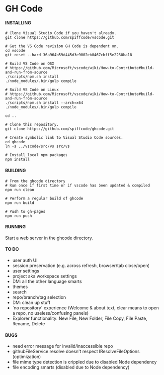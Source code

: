 # GH Code

#### INSTALLING

    # Clone Visual Studio Code if you haven't already.
    git clone https://github.com/spiffcode/vscode.git
    
    # Get the VS Code revision GH Code is dependent on. 
    cd vscode
    git reset --hard 36a964b59d445d3e9002eb0467cbff5e2230ba18

    # Build VS Code on OSX
    # https://github.com/Microsoft/vscode/wiki/How-to-Contribute#build-and-run-from-source
    ./scripts/npm.sh install
    ./node_modules/.bin/gulp compile

    # Build VS Code on Linux
    # https://github.com/Microsoft/vscode/wiki/How-to-Contribute#build-and-run-from-source
    ./scripts/npm.sh install --arch=x64
    ./node_modules/.bin/gulp compile
    
    cd ..
    
    # Clone this repository.  
    git clone https://github.com/spiffcode/ghcode.git

    # Create symbolic link to Visual Studio Code sources.
    cd ghcode
    ln -s ../vscode/src/vs src/vs

    # Install local npm packages
    npm install
    
#### BUILDING

    # From the ghcode directory
    # Run once if first time or if vscode has been updated & compiled
    npm run clean

    # Perform a regular build of ghcode
    npm run build

    # Push to gh-pages
    npm run push

#### RUNNING

Start a web server in the ghcode directory.

#### TO DO

* user auth UI
* session preservation (e.g. across refresh, browser/tab close/open)
* user settings
* project aka workspace settings
* DM: all the other language smarts
* themes
* search
* repo/branch/tag selection
* DM: clean up stuff
* 'no repository' experience (Welcome & about text, clear means to open a repo, no useless/confusing panels)
* Explorer functionality: New File, New Folder, File Copy, File Paste, Rename, Delete

#### BUGS

* need error message for invalid/inaccessible repo
* githubFileService.resolve doesn't respect IResolveFileOptions (optimization)
* file mime type detection is crippled due to disabled Node dependency
* file encoding smarts (disabled due to Node dependency)
